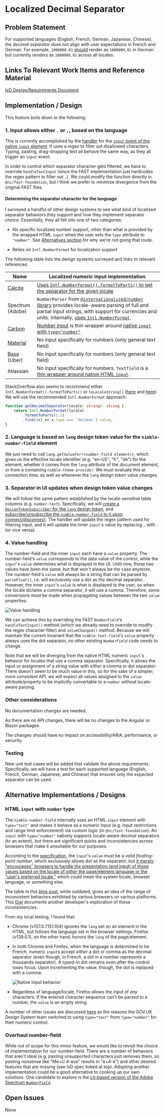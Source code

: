 # Localized Decimal Separator

## Problem Statement

For supported languages (English, French, German, Japanese, Chinese), the
_decimal separator_ does not align with user expectations in French and German. For
example, `1000000.01`
[should](https://randombits.dev/articles/number-localization/locale-list) render
as `1000000,01` in German but currently renders as `1000000.01` across all
locales.

## Links To Relevant Work Items and Reference Material

[IxD Design/Requirements Document](IxD.md)

## Implementation / Design

This feature boils down to the following:

### 1. Input allows either `.` or `,`, based on the language

This is currently accomplished by the [handler](https://github.com/ni/fast/blob/53628f75d9ca8057483b1872223f72e7c74baa8a/packages/web-components/fast-foundation/src/number-field/number-field.ts#L342) for the [`input` event of the native `input` element](https://github.com/ni/nimble/blob/f662ebca86d7ece6972b3129f0bc091d9e3ccbe1/packages/nimble-components/src/number-field/template.ts#L38). It uses a regex to filter out disallowed characters. Typing, pasting, drag-dropping text all behave the same way, as they all trigger an `input` event.

In order to control which separator character gets filtered, we have to override `handleTextInput` (since the FAST implementation just hardcodes the regex pattern to filter out `,`). We could modify the function directly in `@ni/fast-foundation`, but I think we prefer to minimize divergence from the original FAST files.

#### Determining the separator character for the language

I surveyed a handful of other design systems to see what kind of localized separator behaviors they support and how they implement separator choice. Essentially, they all fell into one of two categories:

- No specific localized number support, other than what is provided by the wrapped HTML `input` when the user sets the `type` attribute to `"number"`. See [Alternatives section](#html-input-with-number-type) for why we're not going that route.

- Relies on `Intl.NumberFormat` for localization support

The following table lists the design systems surveyed and links to relevant references.

| Name                                                     | Localized numeric input implementation                                                                                                                                                                                                                                                                                                                                                                                                                              |
| -------------------------------------------------------- | ------------------------------------------------------------------------------------------------------------------------------------------------------------------------------------------------------------------------------------------------------------------------------------------------------------------------------------------------------------------------------------------------------------------------------------------------------------------- |
| [Calcite](https://github.com/Esri/calcite-design-system) | [Uses `Intl.NumberFormat().formatToParts()` to get the separator for the given locale](https://github.com/Esri/calcite-design-system/blob/46bb953e0482dccf53e96a04cb2bc2e55976ea98/packages/calcite-components/src/utils/locale.ts#L276)                                                                                                                                                                                                                            |
| Spectrum (Adobe)                                         | `NumberParser` from [`@internationalized/number` library](https://github.com/adobe/react-spectrum/tree/main/packages/%40internationalized/number#numberparser) provides locale-aware parsing of full and partial input strings, with support for currencies and units. Internally, [uses `Intl.NumberFormat`](https://github.com/adobe/react-spectrum/blob/2c29e2d1d5d25fc548cfcc7da91d8793f1696441/packages/%40internationalized/number/src/NumberParser.ts#L124). |
| [Carbon](https://carbondesignsystem.com/)                | [Number input](https://carbondesignsystem.com/components/number-input/usage/) is thin wrapper around [native `input` with `type="number"`](https://github.com/carbon-design-system/carbon/blob/0f19e6a9b75d36931da476b6ccf33380fe5fc525/packages/web-components/src/components/number-input/number-input.ts#L295)                                                                                                                                                   |
| [Material](https://m3.material.io/components)            | No input specifically for numbers (only general text field)                                                                                                                                                                                                                                                                                                                                                                                                         |
| [Base](https://baseweb.design/components/input/) (Uber)  | No input specifically for numbers (only general text field)                                                                                                                                                                                                                                                                                                                                                                                                         |
| Atlassian                                                | No input specifically for numbers. `Textfield` is a [thin wrapper around native HTML `input`](https://bitbucket.org/atlassian/atlassian-frontend-mirror/src/26f65cec1c4261aa99e319a5dd4adb17e99747cc/design-system/textfield/src/text-field.tsx#lines-460).                                                                                                                                                                                                         |

StackOverflow also seems to recommend either `Intl.NumberFormat().formatToParts()` or `toLocaleString()` ([here](https://stackoverflow.com/questions/1074660/with-a-browser-how-do-i-know-which-decimal-separator-the-operating-system-uses) and [here](https://stackoverflow.com/questions/33159354/how-do-i-find-the-decimal-separator-for-current-locale-in-javascript)). We will use the recommended `Intl.NumberFormat` approach:

```ts
function getDecimalSeparator(locale: string): string {
    return Intl.NumberFormat(locale)
        .formatToParts(1.1)
        .find((x) => x.type === 'decimal').value;
}
```

### 2. Language is based on `lang` design token value for the `nimble-number-field` element

We just need to call `lang.getValueFor(<number-field element>)`, which gives us the effective locale identifier (e.g. "en-US", "fr", "de") for the element, whether it comes from the `lang` attribute of the document element, or from a containing `nimble-theme-provider`. We must evaluate this at connection time, as well as whenever the `lang` design token value changes.

### 3. Separator in UI updates when design token value changes

We will follow the same pattern established by the locale-sensitive table columns (e.g. `number-text`). Specifically, we will [create a `DesignTokenSubscriber` for the `lang` design token](https://github.com/ni/nimble/blob/f662ebca86d7ece6972b3129f0bc091d9e3ccbe1/packages/nimble-components/src/table-column/number-text/index.ts#L73), and [subscribe/unsubscribe the `nimble-number-field` to it upon connect/disconnect](https://github.com/ni/nimble/blob/f662ebca86d7ece6972b3129f0bc091d9e3ccbe1/packages/nimble-components/src/table-column/number-text/index.ts#L87). The handler will update the regex pattern used for filtering input, and it will update the inner `input`'s value by replacing `,` with `.` (or vice versa).

### 4. Value handling

The number-field and the inner `input` each have a `value` property. The number-field's `value` corresponds to the data value of the control, while the `input`'s `value` determines what is displayed in the UI. Until now, those two values have been the same, but that won't always be the case anymore. The number-field's `value` will always be a string that can be parsed by `parseFloat()`, i.e. will exclusively use a dot as the decimal separator. However, the inner `input`'s `value` is what is displayed to the user, so when the locale dictates a comma separator, it will use a comma. Therefore, some conversions must be made when propagating values between the two `value` properties:

![Value handling](value_shuffle.png)

We can achieve this by overriding the FAST `NumberField`'s `handleTextInput()` method (which we already need to override to modify the regex character filter) and `valueChanged()` method. Because we will maintain the current invariant that the `nimble-text-field`'s `value` property always uses the dot separator, no other existing `NumberField` code needs to change.

Note that we will be diverging from the native HTML numeric `input`'s behavior for locales that use a comma separator. Specifically, it allows the input or assignment of a string value with _either_ a comma or dot separator. There doesn't seem to be much value in this, so for the sake of a simpler, more consistent API, we will expect all values assigned to the `value` attribute/property to be implicitly convertable to a `number` without locale-aware parsing.

### Other considerations

No documentation changes are needed.

As there are no API changes, there will be no changes to the Angular or Blazor packages.

The changes should have no impact on accessibility/ARIA, performance, or security.

### Testing

New unit test cases will be added that validate the above requirements. Specifically, we will have a test for each supported language (English, French, German, Japanese, and Chinese) that ensures only the expected separator can be used.

## Alternative Implementations / Designs

### HTML `input` with `number` type

The `nimble-number-field` internally uses an HTML `input` element with `type="text"` and makes it behave as a numeric input (e.g. input restrictions and range limit enforcement) via custom logic (in `@ni/fast-foundation`). An `input` with `type="number"` natively supports locale-aware decimal separators (to an extent), but there are significant quirks and inconsistencies across browsers that make it unsuitable for our purposes.

According to the [specification](<https://html.spec.whatwg.org/multipage/input.html#number-state-(type=number)>), the `input`'s `value` must be a _valid floating-point number_, which exclusively allows dot as the separator, but [it merely "encourages" browsers to handle the presentation (and input) of those values based on the locale of _either_ the page/element language or the "user's preferred locale,"](https://html.spec.whatwg.org/multipage/input.html#input-impl-notes) which could mean the system locale, browser language, or something else.

The table in this [blog post](https://www.ctrl.blog/entry/html5-input-number-localization.html), while outdated, gives an idea of the range of inconsistent behaviors exhibited by various browsers on various platforms. This [Gist](https://gist.github.com/georgiee/3dad946733779d0b30c58f7d24270319) documents another developer's exploration of these inconsistencies.

From my local testing, I found that:

- Chrome (v137.0.7151.104) ignores the `lang` set on an element in the HTML, but follows the language set in the browser settings. Firefox (v139.0.1), on the other hand, honors the `lang` of the page/element.

- In both Chrome and Firefox, when the language is determined to be French, numeric `input`s accept _either_ a dot or comma as the decimal separator (even though, in French, a dot in a number represents a thousands separator). A typed-in dot remains even after the control loses focus. Upon incrementing the value, though, the dot is replaced with a comma:

    ![Native input behavior](native_number_input.png)

- Regardless of language/locale, Firefox allows the input of _any_ characters. If the entered character sequence can't be parsed to a number, the `value` is an empty string.

A number of other issues are discussed [here](https://technology.blog.gov.uk/2020/02/24/why-the-gov-uk-design-system-team-changed-the-input-type-for-numbers/) as the reasons the GOV.UK Design System team switched to using `type="text"` from `type="number"` for their numeric control.

### Overhaul number-field

While out of scope for this minor feature, we would like to revisit the choice of implementation for our number-field. There are a number of behaviors that aren't ideal (e.g. pasting unsupported characters just removes them, so pasting nonsense like "Me+U 4-eva" results in "e+4-e") and other desired features that are missing (see IxD spec linked at top). Adopting another implementation could be a good alternative to cooking up our own solutions. One candidate to explore is the [Lit-based version of the Adobe Spectrum `NumberField`](https://github.com/adobe/spectrum-web-components/blob/5f9b64a79c4312f038889cb2991453aa2105b5c9/packages/number-field/src/NumberField.ts#L102).

## Open Issues

None
